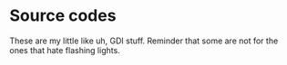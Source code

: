 # Source codes
These are my little like uh, GDI stuff. Reminder that some are not for the ones that hate flashing lights.
